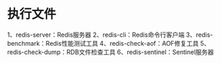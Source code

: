 # 执行文件

1、redis-server：Redis服务器
2、redis-cli：Redis命令行客户端
3、redis-benchmark：Redis性能测试工具
4、redis-check-aof：AOF修复工具
5、redis-check-dump：RDB文件检查工具
6、redis-sentinel：Sentinel服务器
